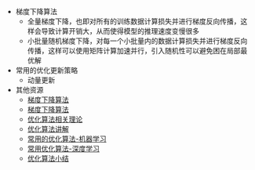 - 梯度下降算法
  - 全量梯度下降，也即对所有的训练数据计算损失并进行梯度反向传播，这样会导致计算开销大，从而使得模型的推理速度变慢很多
  - 小批量随机梯度下降，对每一个小批量内的数据计算损失并进行梯度反向传播，这样可以使用矩阵计算加速并行，引入随机性可以避免困在局部最优解
- 常用的优化更新策略
  - 动量更新
- 其他资源
    - [梯度下降算法](https://mp.weixin.qq.com/s/dmwMPnOsr15eFTQOpmf8Og)
    - [梯度下降算法](https://mp.weixin.qq.com/s/48vMmq-3Js374sh0HpAP0A)
    - [优化算法相关理论](https://mp.weixin.qq.com/s/pj_Vs_S5Lkc0h3qXOv2mYQ)
    - [优化算法讲解](https://mp.weixin.qq.com/s/AEb5a0jct-5v8w2kV4iQXg)
    - [常用的优化算法-机器学习](https://mp.weixin.qq.com/s/G6wzoPZL_hflSVr3dWY-Cg)
    - [常用优化算法-深度学习](https://mp.weixin.qq.com/s/3dtsdxNuQD4FD4gRQpN8fA)
    - [优化算法小结](https://mp.weixin.qq.com/s/kj8VulNMfEgVShnyE43G9A)
